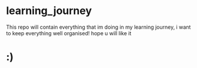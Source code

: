 # learning_journey
This repo will contain everything that im doing in my learning journey, i want to keep everything well organised!
hope u will like it 
# :)
